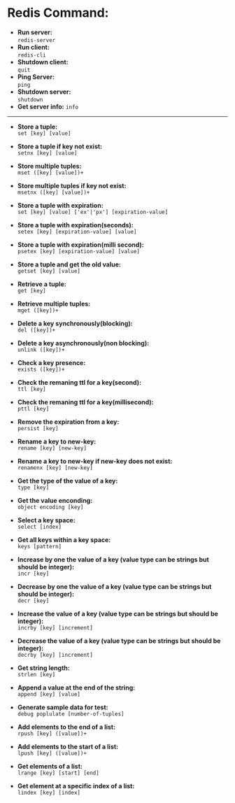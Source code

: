 # Redis Command:

- **Run server:**  
  `redis-server`
- **Run client:**  
  `redis-cli`
- **Shutdown client:**  
  `quit`
- **Ping Server:**  
  `ping`
- **Shutdown server:**  
  `shutdown`
- **Get server info:**
  `info`
----------
- **Store a tuple:**  
  `set [key] [value]`
- **Store a tuple if key not exist:**  
  `setnx [key] [value]`
- **Store multiple tuples:**  
  `mset ([key] [value])+`
- **Store multiple tuples if key not exist:**  
  `msetnx ([key] [value])+`
- **Store a tuple with expiration:**  
  `set [key] [value] ['ex'|'px'] [expiration-value]`
- **Store a tuple with expiration(seconds):**  
  `setex [key] [expiration-value] [value]`
- **Store a tuple with expiration(milli second):**  
  `psetex [key] [expiration-value] [value]`
- **Store a tuple and get the old value:**  
  `getset [key] [value]`
- **Retrieve a tuple:**  
  `get [key]`
- **Retrieve multiple tuples:**  
  `mget ([key])+`
- **Delete a key synchronously(blocking):**  
  `del ([key])+`
- **Delete a key asynchronously(non blocking):**  
  `unlink ([key])+`
- **Check a key presence:**  
  `exists ([key])+`
- **Check the remaning ttl for a key(second):**  
  `ttl [key]`
- **Check the remaning ttl for a key(millisecond):**  
  `pttl [key]`
- **Remove the expiration from a key:**  
  `persist [key]`
- **Rename a key to new-key:**  
  `rename [key] [new-key]`
- **Rename a key to new-key if new-key does not exist:**  
  `renamenx [key] [new-key]`

- **Get the type of the value of a key:**  
  `type [key]`
- **Get the value enconding:**  
  `object encoding [key]`

- **Select a key space:**  
  `select [index]`
- **Get all keys within a key space:**  
  `keys [pattern]`

- **Increase by one the value of a key (value type can be strings but should be integer):**  
  `incr [key]`
- **Decrease by one the value of a key (value type can be strings but should be integer):**  
  `decr [key]`
- **Increase the value of a key (value type can be strings but should be integer):**  
  `incrby [key] [increment]`
- **Decrease the value of a key (value type can be strings but should be integer):**  
  `decrby [key] [increment]`

- **Get string length:**  
  `strlen [key]`
- **Append a value at the end of the string:**  
  `append [key] [value]`

- **Generate sample data for test:**  
  `debug poplulate [number-of-tuples]`

- **Add elements to the end of a list:**  
  `rpush [key] ([value])+`
- **Add elements to the start of a list:**  
  `lpush [key] ([value])+`
- **Get elements of a list:**  
  `lrange [key] [start] [end]`
- **Get element at a specific index of a list:**  
  `lindex [key] [index]`
